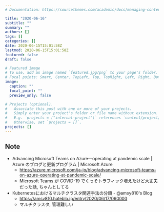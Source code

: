 ```yaml
---
# Documentation: https://sourcethemes.com/academic/docs/managing-content/

title: "2020-06-16"
subtitle: ""
summary: ""
authors: []
tags: []
categories: []
date: 2020-06-15T15:01:58Z
lastmod: 2020-06-15T15:01:58Z
featured: false
draft: false

# Featured image
# To use, add an image named `featured.jpg/png` to your page's folder.
# Focal points: Smart, Center, TopLeft, Top, TopRight, Left, Right, BottomLeft, Bottom, BottomRight.
image:
  caption: ""
  focal_point: ""
  preview_only: false

# Projects (optional).
#   Associate this post with one or more of your projects.
#   Simply enter your project's folder or file name without extension.
#   E.g. `projects = ["internal-project"]` references `content/project/deep-learning/index.md`.
#   Otherwise, set `projects = []`.
projects: []
---
```


## Note

* Advancing Microsoft Teams on Azure—operating at pandemic scale | Azure のブログと更新プログラム | Microsoft Azure
  * https://azure.microsoft.com/ja-jp/blog/advancing-microsoft-teams-on-azure-operating-at-pandemic-scale/
  * Microsoft Teams が COVID-19 でくっそトラフィック増えたけど大丈夫だった話, ちゃんとしてる
* Kubernetesにおけるマルチクラスタ関連手法の分類 - @amsy810's Blog
  * https://amsy810.hateblo.jp/entry/2020/06/17/090000
  * マルチクラスタ, 管理難しい
